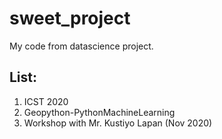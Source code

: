 # sweet_project
My code from datascience project.

## List:
1. ICST 2020
2. Geopython-PythonMachineLearning
3. Workshop with Mr. Kustiyo Lapan (Nov 2020)
